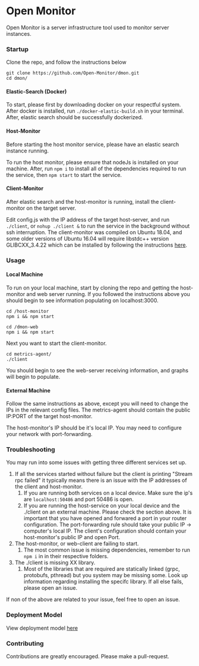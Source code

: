 # Open Monitor
Open Monitor is a server infrastructure tool used to monitor server instances.

### Startup
Clone the repo, and follow the instructions below
```
git clone https://github.com/Open-Monitor/dmon.git
cd dmon/
```

#### Elastic-Search (Docker)
To start, please first by downloading docker on your respectful system. After docker is installed, run `./docker-elastic-build.sh` in your terminal. After, elastic search should be successfully dockerized.

#### Host-Monitor
Before starting the host monitor service, please have an elastic search instance running.

To run the host monitor, please ensure that nodeJs is installed on your machine. After, run `npm i` to install all of the dependencies required to run the service, then `npm start` to start the service.

#### Client-Monitor
After elastic search and the host-monitor is running, install the client-monitor on the target server.

Edit config.js with the IP address of the target host-server, and run `./client`, or `nohup ./client &` to run the service in the background without ssh interruption.
The client-monitor was compiled on Ubuntu 18.04, and some older versions of Ubuntu 16.04 will require libstdc++ version GLIBCXX_3.4.22 which can be installed by following the instructions [here](https://github.com/lhelontra/tensorflow-on-arm/issues/13#issuecomment-418202182).

### Usage

#### Local Machine
To run on your local machine, start by cloning the repo and getting the host-monitor and web server running. If you followed the instructions above you should begin to see information populating on localhost:3000.
```
cd /host-monitor
npm i && npm start

cd /dmon-web
npm i && npm start
```
Next you want to start the client-monitor.
```
cd metrics-agent/
./client
```
You should begin to see the web-server receiving information, and graphs will begin to populate.

#### External Machine
Follow the same instructions as above, except you will need to change the IPs in the relevant config files.
The metrics-agent should contain the public IP:PORT of the target host-monitor.

The host-monitor's IP should be it's local IP. You may need to configure your network with port-forwarding.

### Troubleshooting
You may run into some issues with getting three different services set up.

1. If all the services started without failure but the client is printing "Stream rpc failed" it typically means there is an issue with the IP addresses of the client and host-monitor.
    1. If you are running both services on a local device. Make sure the ip's are `localhost:50486` and port 50486 is open.
    2. If you are running the host-service on your local device and the ./client on an external machine. Please check the section above. It is important that you have opened and forwared a port in your router configuration. The port-forwarding rule should take your public IP -> computer's local IP. The client's configuration should contain your host-monitor's public IP and open Port.
2. The host-monitor, or web-client are failing to start.
    1. The most common issue is missing dependencies, remember to run `npm i` in in their respective folders.
3. The ./client is missing XX library.
    1. Most of the libraries that are required are statically linked (grpc, protobufs, pthread) but you system may be missing some. Look up information regarding installing the specifc library. If all else fails, please open an issue.

If non of the above are related to your issue, feel free to open an issue.

### Deployment Model
View deployment model [here](./docs/deployment-model.md)

### Contributing
Contributions are greatly encouraged. Please make a pull-request.
